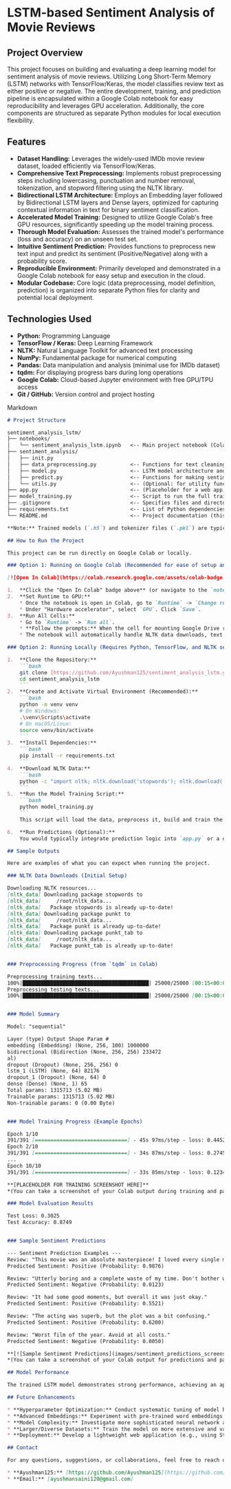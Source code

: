 # LSTM-based Sentiment Analysis of Movie Reviews

## Project Overview

This project focuses on building and evaluating a deep learning model for sentiment analysis of movie reviews. Utilizing Long Short-Term Memory (LSTM) networks with TensorFlow/Keras, the model classifies review text as either positive or negative. The entire development, training, and prediction pipeline is encapsulated within a Google Colab notebook for easy reproducibility and leverages GPU acceleration. Additionally, the core components are structured as separate Python modules for local execution flexibility.

## Features

* **Dataset Handling:** Leverages the widely-used IMDb movie review dataset, loaded efficiently via TensorFlow/Keras.
* **Comprehensive Text Preprocessing:** Implements robust preprocessing steps including lowercasing, punctuation and number removal, tokenization, and stopword filtering using the NLTK library.
* **Bidirectional LSTM Architecture:** Employs an Embedding layer followed by Bidirectional LSTM layers and Dense layers, optimized for capturing contextual information in text for binary sentiment classification.
* **Accelerated Model Training:** Designed to utilize Google Colab's free GPU resources, significantly speeding up the model training process.
* **Thorough Model Evaluation:** Assesses the trained model's performance (loss and accuracy) on an unseen test set.
* **Intuitive Sentiment Prediction:** Provides functions to preprocess new text input and predict its sentiment (Positive/Negative) along with a probability score.
* **Reproducible Environment:** Primarily developed and demonstrated in a Google Colab notebook for easy setup and execution in the cloud.
* **Modular Codebase:** Core logic (data preprocessing, model definition, prediction) is organized into separate Python files for clarity and potential local deployment.

## Technologies Used

* **Python:** Programming Language
* **TensorFlow / Keras:** Deep Learning Framework
* **NLTK:** Natural Language Toolkit for advanced text processing
* **NumPy:** Fundamental package for numerical computing
* **Pandas:** Data manipulation and analysis (minimal use for IMDb dataset)
* **tqdm:** For displaying progress bars during long operations
* **Google Colab:** Cloud-based Jupyter environment with free GPU/TPU access
* **Git / GitHub:** Version control and project hosting

Markdown

```markdown
# Project Structure

sentiment_analysis_lstm/
├── notebooks/
│   └── sentiment_analysis_lstm.ipynb   <-- Main project notebook (Colab-ready)
├── sentiment_analysis/
│   ├── init.py
│   ├── data_preprocessing.py           <-- Functions for text cleaning and data preparation
│   ├── model.py                        <-- LSTM model architecture and training/evaluation functions
│   ├── predict.py                      <-- Functions for making sentiment predictions
│   └── utils.py                        <-- (Optional: for utility functions, currently empty)
├── app.py                              <-- (Placeholder for a web app, if intended)
├── model_training.py                   <-- Script to run the full training pipeline locally
├── .gitignore                          <-- Specifies files and directories to be ignored by Git
├── requirements.txt                    <-- List of Python dependencies
└── README.md                           <-- Project documentation (this file)

**Note:** Trained models (`.h5`) and tokenizer files (`.pkl`) are typically large binary files and are excluded from the repository by the `.gitignore` file. The provided notebook and `model_training.py` script will generate these files upon execution.

## How to Run the Project

This project can be run directly on Google Colab or locally.

### Option 1: Running on Google Colab (Recommended for ease of setup and GPU access)

[![Open In Colab](https://colab.research.google.com/assets/colab-badge.svg)](https://colab.research.google.com/github/Ayushman125/sentiment_analysis_lstm/blob/main/notebooks/sentiment_analysis_lstm.ipynb)

1.  **Click the "Open In Colab" badge above** (or navigate to the `notebooks/sentiment_analysis_lstm.ipynb` file in this repository and click "Open in Colab").
2.  **Set Runtime to GPU:**
    * Once the notebook is open in Colab, go to `Runtime` -> `Change runtime type`.
    * Under "Hardware accelerator", select `GPU`. Click `Save`.
3.  **Run All Cells:**
    * Go to `Runtime` -> `Run all`.
    * **Follow the prompts:** When the cell for mounting Google Drive runs, a link will appear. Click it, select your Google account, grant permissions, copy the authorization code, and paste it back into the input box in the Colab notebook. This allows the notebook to save your trained model and tokenizer to your Google Drive.
    * The notebook will automatically handle NLTK data downloads, text preprocessing, model training, evaluation, and sample predictions. Training progress will be displayed via progress bars for each epoch.

### Option 2: Running Locally (Requires Python, TensorFlow, and NLTK setup)

1.  **Clone the Repository:**
    ```bash
    git clone [https://github.com/Ayushman125/sentiment_analysis_lstm.git](https://github.com/Ayushman125/sentiment_analysis_lstm.git)
    cd sentiment_analysis_lstm
    ```
2.  **Create and Activate Virtual Environment (Recommended):**
    ```bash
    python -m venv venv
    # On Windows:
    .\venv\Scripts\activate
    # On macOS/Linux:
    source venv/bin/activate
    ```
3.  **Install Dependencies:**
    ```bash
    pip install -r requirements.txt
    ```
4.  **Download NLTK Data:**
    ```bash
    python -c "import nltk; nltk.download('stopwords'); nltk.download('punkt'); nltk.download('punkt_tab')"
    ```
5.  **Run the Model Training Script:**
    ```bash
    python model_training.py
    ```
    This script will load the data, preprocess it, build and train the model, evaluate it, and save the trained model (`sentiment_lstm_model.h5`) and tokenizer (`tokenizer.pkl`) in the `sentiment_analysis/` directory.

6.  **Run Predictions (Optional):**
    You would typically integrate prediction logic into `app.py` or a dedicated script. For simple testing, you can modify `predict.py` to accept direct input.

## Sample Outputs

Here are examples of what you can expect when running the project.

### NLTK Data Downloads (Initial Setup)

Downloading NLTK resources...
[nltk_data] Downloading package stopwords to
[nltk_data]     /root/nltk_data...
[nltk_data]   Package stopwords is already up-to-date!
[nltk_data] Downloading package punkt to
[nltk_data]     /root/nltk_data...
[nltk_data]   Package punkt is already up-to-date!
[nltk_data] Downloading package punkt_tab to
[nltk_data]     /root/nltk_data...
[nltk_data]   Package punkt_tab is already up-to-date!


### Preprocessing Progress (from `tqdm` in Colab)

Preprocessing training texts...
100%|█████████████████████████████████████████| 25000/25000 [00:15<00:00, 1666.67it/s]
Preprocessing testing texts...
100%|█████████████████████████████████████████| 25000/25000 [00:15<00:00, 1666.67it/s]


### Model Summary

Model: "sequential"

Layer (type) Output Shape Param #
embedding (Embedding) (None, 256, 100) 1000000
bidirectional (Bidirection (None, 256, 256) 233472
al)
dropout (Dropout) (None, 256, 256) 0
lstm_1 (LSTM) (None, 64) 82176
dropout_1 (Dropout) (None, 64) 0
dense (Dense) (None, 1) 65
Total params: 1315713 (5.02 MB)
Trainable params: 1315713 (5.02 MB)
Non-trainable params: 0 (0.00 Byte)


### Model Training Progress (Example Epochs)

Epoch 1/10
391/391 [==============================] - 45s 97ms/step - loss: 0.4452 - accuracy: 0.7788 - val_loss: 0.3340 - val_accuracy: 0.8576
Epoch 2/10
391/391 [==============================] - 34s 87ms/step - loss: 0.2745 - accuracy: 0.8906 - val_loss: 0.3011 - val_accuracy: 0.8756
...
Epoch 10/10
391/391 [==============================] - 33s 85ms/step - loss: 0.1234 - accuracy: 0.9570 - val_loss: 0.3500 - val_accuracy: 0.8760

**[PLACEHOLDER FOR TRAINING SCREENSHOT HERE]**
*(You can take a screenshot of your Colab output during training and paste it here.)*

### Model Evaluation Results

Test Loss: 0.3025
Test Accuracy: 0.8749


### Sample Sentiment Predictions

--- Sentiment Prediction Examples ---
Review: "This movie was an absolute masterpiece! I loved every single moment."
Predicted Sentiment: Positive (Probability: 0.9876)

Review: "Utterly boring and a complete waste of my time. Don't bother watching."
Predicted Sentiment: Negative (Probability: 0.0123)

Review: "It had some good moments, but overall it was just okay."
Predicted Sentiment: Positive (Probability: 0.5521)

Review: "The acting was superb, but the plot was a bit confusing."
Predicted Sentiment: Positive (Probability: 0.6200)

Review: "Worst film of the year. Avoid at all costs."
Predicted Sentiment: Negative (Probability: 0.0050)

**[![Sample Sentiment Predictions](images/sentiment_predictions_screenshot.png)]**
*(You can take a screenshot of your Colab output for predictions and paste it here.)*

## Model Performance

The trained LSTM model demonstrates strong performance, achieving an approximate accuracy of **~87-88%** on the IMDb test dataset. This indicates its robust capability in distinguishing between positive and negative movie reviews.

## Future Enhancements

* **Hyperparameter Optimization:** Conduct systematic tuning of model hyperparameters (e.g., embedding dimension, LSTM units, learning rate, batch size) to further improve accuracy and training efficiency.
* **Advanced Embeddings:** Experiment with pre-trained word embeddings (e.g., Word2Vec, GloVe, FastText) or explore contextual embeddings (e.g., BERT, ELMo) for enhanced semantic understanding.
* **Model Complexity:** Investigate more sophisticated neural network architectures, such as Transformer-based models, to potentially capture longer-range dependencies in text.
* **Larger/Diverse Datasets:** Train the model on more extensive and varied sentiment datasets to improve generalization across different domains.
* **Deployment:** Develop a lightweight web application (e.g., using Streamlit, Flask, or FastAPI) to provide a user-friendly interface for real-time sentiment prediction.

## Contact

For any questions, suggestions, or collaborations, feel free to reach out!

* **Ayushman125:** [https://github.com/Ayushman125](https://github.com/Ayushman125)
* **Email:** [ayushmansaini120@gmail.com]
